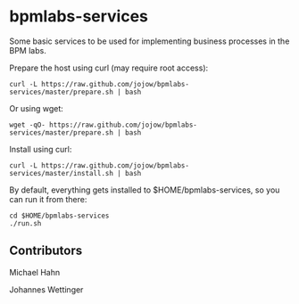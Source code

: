 # bpmlabs-services

Some basic services to be used for implementing business processes in the BPM labs.

Prepare the host using curl (may require root access):

    curl -L https://raw.github.com/jojow/bpmlabs-services/master/prepare.sh | bash

Or using wget:

    wget -qO- https://raw.github.com/jojow/bpmlabs-services/master/prepare.sh | bash

Install using curl:

    curl -L https://raw.github.com/jojow/bpmlabs-services/master/install.sh | bash

By default, everything gets installed to $HOME/bpmlabs-services, so you can run it from there:

    cd $HOME/bpmlabs-services
    ./run.sh



## Contributors

Michael Hahn

Johannes Wettinger
